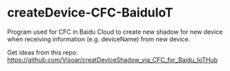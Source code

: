 # createDevice-CFC-BaiduIoT
Program used for CFC in Baidu Cloud to create new shadow for new device when receiving information (e.g. deviceName) from new device.


 Get ideas from this repo: https://github.com/Visoar/creatDeviceShadow_via_CFC_for_Baidu_IoTHub
